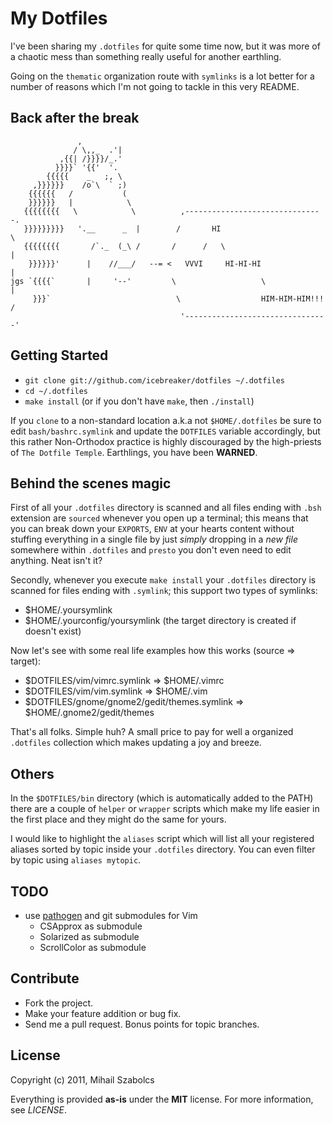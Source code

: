 My Dotfiles
===========
I've been sharing my `.dotfiles` for quite some time now, but it was more of a
chaotic mess than something really useful for another earthling.

Going on the `thematic` organization route with `symlinks` is a lot better for
a number of reasons which I'm not going to tackle in this very README.

Back after the break
--------------------
                   ,
                  / \,,_  .'|
               ,{{| /}}}}/_.'
              }}}}` '{{'  '.
            {{{{{    _   ;, \
         ,}}}}}}    /o`\  ` ;)
        {{{{{{   /           (
        }}}}}}   |            \
       {{{{{{{{   \            \          ,-------------------------------.
       }}}}}}}}}   '.__      _  |        /       HI                        \
       {{{{{{{{       /`._  (_\ /       /      /   \                        |
        }}}}}}'      |    //___/   --= <   VVVI     HI-HI-HI                |
    jgs `{{{{`       |     '--'         \                   \               |
         }}}`                            \                  HIM-HIM-HIM!!!  /
                                          '--------------------------------'

Getting Started
---------------
* `git clone git://github.com/icebreaker/dotfiles ~/.dotfiles`
* `cd ~/.dotfiles`
* `make install` (or if you don't have `make`, then `./install`)

If you `clone` to a non-standard location a.k.a not `$HOME/.dotfiles` be sure
to edit `bash/bashrc.symlink` and update the `DOTFILES` variable
accordingly, but this rather Non-Orthodox practice is highly discouraged by the 
high-priests of `The Dotfile Temple`. Earthlings, you have been **WARNED**.

Behind the scenes magic
-----------------------
First of all your `.dotfiles` directory is scanned and all files ending with `.bsh`
extension are `sourced` whenever you open up a terminal; this means that you can
break down your `EXPORTS`, `ENV` at your hearts content without stuffing everything
in a single file by just *simply* dropping in a *new file* somewhere within `.dotfiles`
and `presto` you don't even need to edit anything. Neat isn't it?

Secondly, whenever you execute `make install` your `.dotfiles` directory is scanned for 
files ending with `.symlink`; this support two types of symlinks:

* $HOME/.yoursymlink
* $HOME/.yourconfig/yoursymlink (the target directory is created if doesn't exist)

Now let's see with some real life examples how this works (source => target):

* $DOTFILES/vim/vimrc.symlink => $HOME/.vimrc
* $DOTFILES/vim/vim.symlink => $HOME/.vim
* $DOTFILES/gnome/gnome2/gedit/themes.symlink => $HOME/.gnome2/gedit/themes

That's all folks. Simple huh? A small price to pay for well a organized `.dotfiles`
collection which makes updating a joy and breeze.

Others
------
In the `$DOTFILES/bin` directory (which is automatically added to the PATH) there are
a couple of `helper` or `wrapper` scripts which make my life easier in the first place
and they might do the same for yours.

I would like to highlight the `aliases` script which will list all your registered aliases
sorted by topic inside your `.dotfiles` directory. You can even filter by topic using `aliases mytopic`.

TODO
----
- use [pathogen](git://github.com/tpope/vim-pathogen.git) and git submodules for Vim
	- CSApprox as submodule
	- Solarized as submodule
	- ScrollColor as submodule

Contribute
----------
* Fork the project.
* Make your feature addition or bug fix.
* Send me a pull request. Bonus points for topic branches.

License
-------
Copyright (c) 2011, Mihail Szabolcs

Everything is provided **as-is** under the **MIT** license. For more information,
see *LICENSE*.
